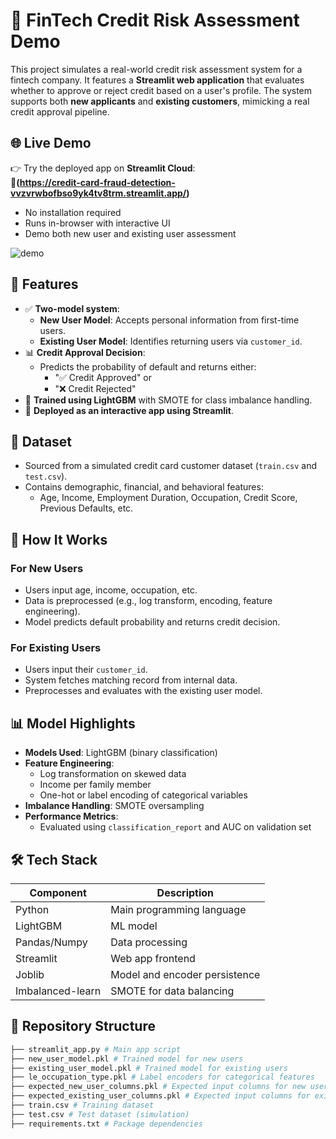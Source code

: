 # 🏦 FinTech Credit Risk Assessment Demo

This project simulates a real-world credit risk assessment system for a fintech company. It features a **Streamlit web application** that evaluates whether to approve or reject credit based on a user's profile. The system supports both **new applicants** and **existing customers**, mimicking a real credit approval pipeline.

## 🌐 Live Demo

👉 Try the deployed app on **Streamlit Cloud**:  
**🔗(https://credit-card-fraud-detection-vvzvrwbofbso9yk4tv8trm.streamlit.app/)**

- No installation required
- Runs in-browser with interactive UI
- Demo both new user and existing user assessment
  
![demo](https://github.com/user-attachments/assets/58f1e7b1-3ac5-48ac-aa6e-25686938b897)


## 🔧 Features

- ✅ **Two-model system**:
  - **New User Model**: Accepts personal information from first-time users.
  - **Existing User Model**: Identifies returning users via `customer_id`.
- 📊 **Credit Approval Decision**:
  - Predicts the probability of default and returns either:
    - "✅ Credit Approved" or
    - "❌ Credit Rejected"
- 🧠 **Trained using LightGBM** with SMOTE for class imbalance handling.
- 📁 **Deployed as an interactive app using Streamlit**.

## 📁 Dataset

- Sourced from a simulated credit card customer dataset (`train.csv` and `test.csv`).
- Contains demographic, financial, and behavioral features:
  - Age, Income, Employment Duration, Occupation, Credit Score, Previous Defaults, etc.

## 🚀 How It Works

### For New Users
- Users input age, income, occupation, etc.
- Data is preprocessed (e.g., log transform, encoding, feature engineering).
- Model predicts default probability and returns credit decision.

### For Existing Users
- Users input their `customer_id`.
- System fetches matching record from internal data.
- Preprocesses and evaluates with the existing user model.

## 📊 Model Highlights

- **Models Used**: LightGBM (binary classification)
- **Feature Engineering**:
  - Log transformation on skewed data
  - Income per family member
  - One-hot or label encoding of categorical variables
- **Imbalance Handling**: SMOTE oversampling
- **Performance Metrics**:
  - Evaluated using `classification_report` and AUC on validation set

## 🛠 Tech Stack

| Component     | Description                    |
|---------------|--------------------------------|
| Python        | Main programming language      |
| LightGBM      | ML model                       |
| Pandas/Numpy  | Data processing                |
| Streamlit     | Web app frontend               |
| Joblib        | Model and encoder persistence  |
| Imbalanced-learn | SMOTE for data balancing     |

## 📂 Repository Structure
```bash
├── streamlit_app.py # Main app script
├── new_user_model.pkl # Trained model for new users
├── existing_user_model.pkl # Trained model for existing users
├── le_occupation_type.pkl # Label encoders for categorical features
├── expected_new_user_columns.pkl # Expected input columns for new users
├── expected_existing_user_columns.pkl # Expected input columns for existing users
├── train.csv # Training dataset
├── test.csv # Test dataset (simulation)
├── requirements.txt # Package dependencies

